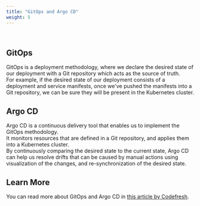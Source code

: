 ```yaml
---
title: "GitOps and Argo CD"
weight: 5
---
```

<br>

## GitOps

GitOps is a deployment methodology, where we declare the desired state of our deployment with a Git repository which acts as the source of truth.  
For example, if the desired state of our deployment consists of a deployment and service manifests, once we've pushed the manifests into a Git repository, we can be sure they will be present in the Kubernetes cluster.  

## Argo CD

Argo CD is a continuous delivery tool that enables us to implement the GitOps methodology.  
It monitors resources that are defined in a Git repository, and applies them into a Kubernetes cluster.  
By continuously comparing the desired state to the current state, Argo CD can help us resolve drifts that can be caused by manual actions using visualization of the changes, and re-synchronization of the desired state.

## Learn More

You can read more about GitOps and Argo CD in [this article by Codefresh](https://codefresh.io/learn/gitops/gitops-with-kubernetes-why-its-different-and-how-to-adopt-it/).